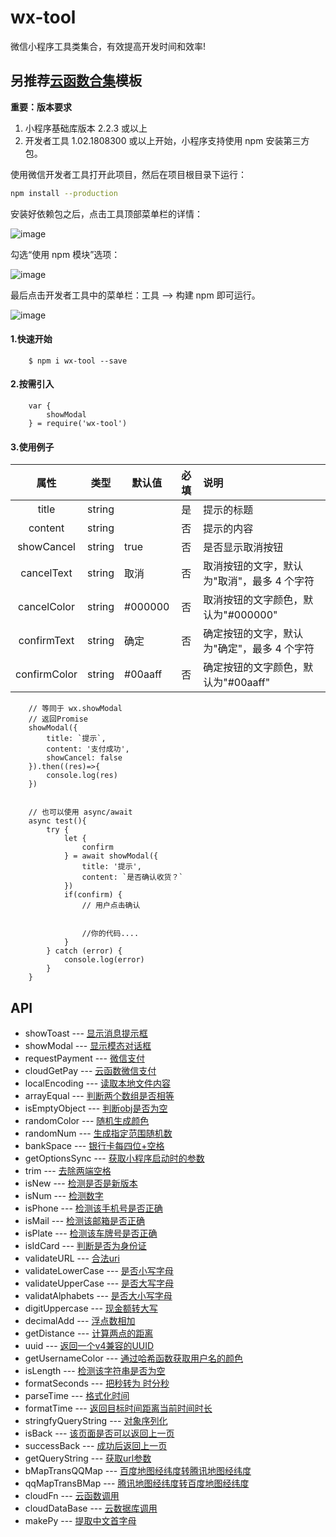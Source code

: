 # wx-tool

微信小程序工具类集合，有效提高开发时间和效率!


## 另推荐[云函数合集](https://github.com/lxljl/cloudFns)模板


**重要：版本要求**

1. 小程序基础库版本 2.2.3 或以上
2. 开发者工具 1.02.1808300 或以上开始，小程序支持使用 npm 安装第三方包。


使用微信开发者工具打开此项目，然后在项目根目录下运行：
```bash
npm install --production
```

安装好依赖包之后，点击工具顶部菜单栏的详情：

![image](https://raw.githubusercontent.com/lxljl/wx-tool/master/doc/image/1.png)

勾选“使用 npm 模块”选项：

![image](https://raw.githubusercontent.com/lxljl/wx-tool/master/doc/image/2.png)

最后点击开发者工具中的菜单栏：工具 --> 构建 npm 即可运行。

![image](https://raw.githubusercontent.com/lxljl/wx-tool/master/doc/image/3.png)


#### 1.快速开始
```
    $ npm i wx-tool --save
```

#### 2.按需引入

```
    var {
        showModal
    } = require('wx-tool')
```

#### 3.使用例子

|  属性   | 类型    | 默认值 | 必填   | 说明            |
| :-------: | :------: | ------ | :--------: | :--------|
|  title  | string  |        | 是 | 提示的标题 |
| content  | string |        | 否 | 提示的内容         |
| showCancel | string |    true    | 否 | 是否显示取消按钮|
| cancelText | string |   取消     | 否 |  取消按钮的文字，默认为"取消"，最多 4 个字符|
| cancelColor | string |   #000000     | 否 |  取消按钮的文字颜色，默认为"#000000" |
| confirmText | string |   确定     | 否 |  确定按钮的文字，默认为"确定"，最多 4 个字符 |
| confirmColor | string |   #00aaff     | 否 |  确定按钮的文字颜色，默认为"#00aaff" |


```
    // 等同于 wx.showModal
    // 返回Promise
    showModal({
        title: `提示`,
        content: '支付成功',
        showCancel: false
    }).then((res)=>{
        console.log(res)
    })


    // 也可以使用 async/await
    async test(){
        try {
            let {
                confirm
            } = await showModal({
                title: '提示',
                content: `是否确认收货？`
            })
            if(confirm) {
                // 用户点击确认


                //你的代码....
            }
        } catch (error) {
            console.log(error)
        }
    }

```


## API

* showToast --- [显示消息提示框](https://github.com/lxljl/wx-tool/blob/master/doc/showToast.md)
* showModal --- [显示模态对话框](https://github.com/lxljl/wx-tool/blob/master/doc/showModal.md)
* requestPayment --- [微信支付](https://github.com/lxljl/wx-tool/blob/master/doc/requestPayment.md)
* cloudGetPay --- [云函数微信支付](https://github.com/lxljl/wx-tool/blob/master/doc/cloudGetPay.md)
* localEncoding --- [读取本地文件内容](https://github.com/lxljl/wx-tool/blob/master/doc/localEncoding.md)
* arrayEqual --- [判断两个数组是否相等](https://github.com/lxljl/wx-tool/blob/master/doc/arrayEqual.md)
* isEmptyObject --- [判断obj是否为空](https://github.com/lxljl/wx-tool/blob/master/doc/isEmptyObject.md)
* randomColor --- [随机生成颜色](https://github.com/lxljl/wx-tool/blob/master/doc/randomColor.md)
* randomNum --- [生成指定范围随机数](https://github.com/lxljl/wx-tool/blob/master/doc/randomNum.md)
* bankSpace --- [银行卡每四位+空格](https://github.com/lxljl/wx-tool/blob/master/doc/bankSpace.md)
* getOptionsSync --- [获取小程序启动时的参数](https://github.com/lxljl/wx-tool/blob/master/doc/getOptionsSync.md)
* trim --- [去除两端空格](https://github.com/lxljl/wx-tool/blob/master/doc/trim.md)
* isNew --- [检测是否是新版本](https://github.com/lxljl/wx-tool/blob/master/doc/isNew.md)
* isNum --- [检测数字](https://github.com/lxljl/wx-tool/blob/master/doc/isNum.md)
* isPhone --- [检测该手机号是否正确](https://github.com/lxljl/wx-tool/blob/master/doc/isPhone.md)
* isMail --- [检测该邮箱是否正确](https://github.com/lxljl/wx-tool/blob/master/doc/isMail.md)
* isPlate --- [检测该车牌号是否正确](https://github.com/lxljl/wx-tool/blob/master/doc/isPlate.md)
* isIdCard --- [判断是否为身份证](https://github.com/lxljl/wx-tool/blob/master/doc/isIdCard.md)
* validateURL --- [合法uri](https://github.com/lxljl/wx-tool/blob/master/doc/validateURL.md)
* validateLowerCase --- [是否小写字母](https://github.com/lxljl/wx-tool/blob/master/doc/validateLowerCase.md)
* validateUpperCase --- [是否大写字母](https://github.com/lxljl/wx-tool/blob/master/doc/validateUpperCase.md)
* validatAlphabets --- [是否大小写字母](https://github.com/lxljl/wx-tool/blob/master/doc/validatAlphabets.md)
* digitUppercase --- [现金额转大写](https://github.com/lxljl/wx-tool/blob/master/doc/digitUppercase.md)
* decimalAdd --- [浮点数相加](https://github.com/lxljl/wx-tool/blob/master/doc/decimalAdd.md)
* getDistance --- [计算两点的距离](https://github.com/lxljl/wx-tool/blob/master/doc/getDistance.md)
* uuid --- [返回一个v4兼容的UUID](https://github.com/lxljl/wx-tool/blob/master/doc/uuid.md)
* getUsernameColor --- [通过哈希函数获取用户名的颜色](https://github.com/lxljl/wx-tool/blob/master/doc/getUsernameColor.md)
* isLength --- [检测该字符串是否为空](https://github.com/lxljl/wx-tool/blob/master/doc/isLength.md)
* formatSeconds --- [把秒转为 时分秒](https://github.com/lxljl/wx-tool/blob/master/doc/formatSeconds.md)
* parseTime --- [格式化时间](https://github.com/lxljl/wx-tool/blob/master/doc/parseTime.md)
* formatTime --- [返回目标时间距离当前时间时长](https://github.com/lxljl/wx-tool/blob/master/doc/formatTime.md)
* stringfyQueryString --- [对象序列化](https://github.com/lxljl/wx-tool/blob/master/doc/stringfyQueryString.md)
* isBack --- [该页面是否可以返回上一页](https://github.com/lxljl/wx-tool/blob/master/doc/isBack.md)
* successBack --- [成功后返回上一页](https://github.com/lxljl/wx-tool/blob/master/doc/successBack.md)
* getQueryString --- [获取url参数](https://github.com/lxljl/wx-tool/blob/master/doc/getQueryString.md)
* bMapTransQQMap --- [百度地图经纬度转腾讯地图经纬度](https://github.com/lxljl/wx-tool/blob/master/doc/bMapTransQQMap.md)
* qqMapTransBMap --- [腾讯地图经纬度转百度地图经纬度](https://github.com/lxljl/wx-tool/blob/master/doc/qqMapTransBMap.md)
* cloudFn --- [云函数调用](https://github.com/lxljl/wx-tool/blob/master/doc/cloudFn.md)
* cloudDataBase --- [云数据库调用](https://github.com/lxljl/wx-tool/blob/master/doc/cloudDataBase.md)
* makePy --- [提取中文首字母](https://github.com/lxljl/wx-tool/blob/master/doc/makePy.md)